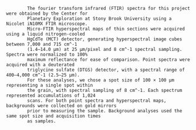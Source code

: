 
            The fourier transform infrared (FTIR) spectra for this project were obtained by the Center for 
            Planetary Exploration at Stony Brook University using a Nicolet iN10MX FTIR microscope. 
            Micro-FTIR hyperspectral maps of thin sections were acquired using a liquid nitrogen-cooled 
            HgCdTe (MCT) detector, generating hyperspectral image cubes between 7,000 and 715 cm^-1 
            (1.4–14.0 μm) at 25 μm/pixel and 8 cm^-1 spectral sampling. Spectra were normalized to 100% 
            maximum reflectance for ease of comparison. Point spectra were acquired with a deuterated 
            triglycine sulfate (DTGS) detector, with a spectral range of 400–4,000 cm^-1 (2.5–25 μm). 
            For these analyses, we chose a spot size of 100 × 100 μm representing a single spot within 
            the grain, with spectral sampling of 8 cm^-1. Each spectrum represented accumulations of 1,024 
            scans. For both point spectra and hyperspectral maps, backgrounds were collected on gold mirrors 
            prior to measuring the sample. Background analyses used the same spot size and acquisition times 
            as samples. 
        